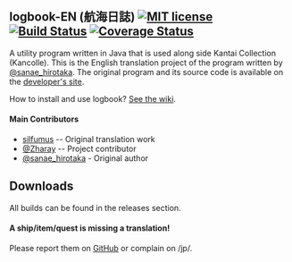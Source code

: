 logbook-EN (航海日誌) [![MIT license](https://img.shields.io/badge/license-MIT-brightgreen.svg)](https://github.com/silfumus/logbook-EN/blob/master/LICENSE.txt) [![Build Status](https://travis-ci.org/silfumus/logbook-EN.svg?branch=master)](https://travis-ci.org/silfumus/logbook-EN) [![Coverage Status](https://img.shields.io/coveralls/silfumus/logbook-EN/master.svg)](https://coveralls.io/r/silfumus/logbook-EN)
--
A utility program written in Java that is used along side Kantai Collection (Kancolle). This is the English translation project of the program written by [@sanae_hirotaka](https://twitter.com/sanae_hirotaka). The original program and its source code is available on the [developer's site](http://kancolle.sanaechan.net/).

How to install and use logbook? [See the wiki](http://github.com/silfumus/logbook-EN/wiki).

#### Main Contributors
* [silfumus](https://github.com/silfumus) -- Original translation work
* [@Zharay](http://twitter.com/Zharay) -- Project contributor
* [@sanae_hirotaka](https://twitter.com/sanae_hirotaka) - Original author

## Downloads
All builds can be found in the releases section.

#### A ship/item/quest is missing a translation!
Please report them on [GitHub](https://github.com/silfumus/logbook-EN/issues) or complain on /jp/.